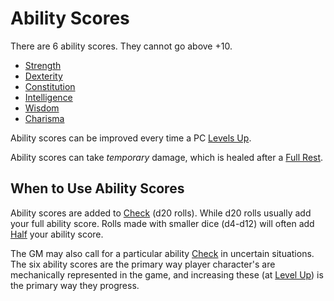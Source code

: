 # Ability Scores

There are 6 ability scores. They cannot go above +10.

- [Strength](Strength.md)
- [Dexterity](Dexterity.md)
- [Constitution](Constitution.md)
- [Intelligence](Intelligence.md)
- [Wisdom](Wisdom.md)
- [Charisma](Charisma.md)

Ability scores can be improved every time a PC [Levels Up](../Derived%20Statistics/Level.md#Level%20Up).

Ability scores can take *temporary* damage, which is healed after a [Full Rest](../../Game%20Procedures/Exploration/Resting.md#Full%20Rest).

## When to Use Ability Scores

Ability scores are added to [Check](../../Game%20Procedures/Core%20Procedures/Check.md) (d20 rolls). While d20 rolls usually add your full ability score. Rolls made with smaller dice (d4-d12) will often add [Half](../../Game%20Procedures/Core%20Procedures/Half.md) your ability score.

The GM may also call for a particular ability [Check](../../Game%20Procedures/Core%20Procedures/Check.md) in uncertain situations. The six ability scores are the primary way player character's are mechanically represented in the game, and increasing these (at [Level Up](../Derived%20Statistics/Level.md#Level%20Up)) is the primary way they progress.
